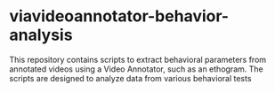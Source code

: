 # viavideoannotator-behavior-analysis
This repository contains scripts to extract behavioral parameters from annotated videos using a Video Annotator, such as an ethogram. The scripts are designed to analyze data from various behavioral tests

